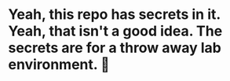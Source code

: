 # Yeah, this repo has secrets in it. Yeah, that isn't a good idea. The secrets are for a throw away lab environment. 🤷
